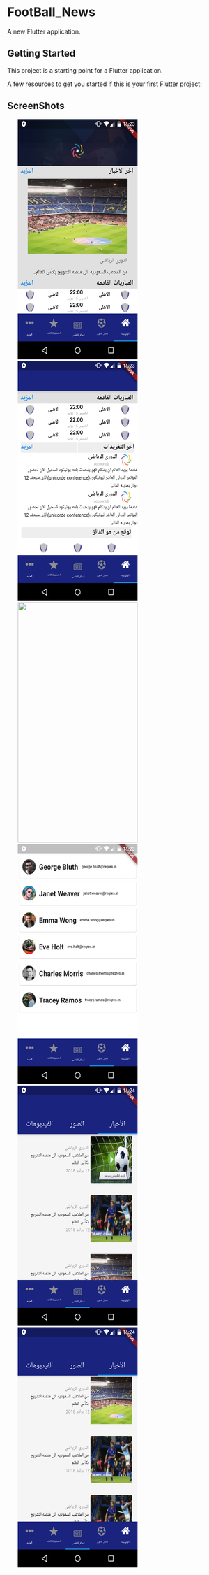 # FootBall_News

A new Flutter application.

## Getting Started

This project is a starting point for a Flutter application.

A few resources to get you started if this is your first Flutter project:
## ScreenShots



<img height=550 width=275 src="screenshot-٢٠٢٠-٠٢-١٦_١٨.٢٣.١٣.٧١٥.png" hspace=24><img height=550 width=275 src="screenshot-٢٠٢٠-٠٢-١٦_١٨.٢٣.٣٤.٦٧٣.png" hspace=24/><img height=550 width=275 src="screenshot-٢٠٢٠-٠٢-١٦١٨.٢٣.٤٦.٥٣.png" hspace=24/><img height=550 width=275 src="screenshot-٢٠٢٠-٠٢-١٦_١٨.٢٣.٥٢.٤١١.png" hspace=24><img height=550 width=275 src="screenshot-٢٠٢٠-٠٢-١٦_١٨.٢٤.٣٦.١٣٩.png" hspace=24/><img height=550 width=275 src="screenshot-٢٠٢٠-٠٢-١٦_١٨.٢٤.٤٢.٥٣.png" hspace=24/>
